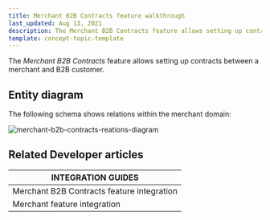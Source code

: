 ```yaml
---
title: Merchant B2B Contracts feature walkthrough
last_updated: Aug 13, 2021
description: The Merchant B2B Contracts feature allows setting up contracts between a merchant and B2B customer
template: concept-topic-template
---
```


The _Merchant B2B Contracts_ feature allows setting up contracts between a merchant and B2B customer.

<!--
To learn more about the feature and to find out how end users use it, see [Merchant B2B Contracts feature overview](https://documentation.spryker.com/docs/merchant-b2b-contracts-feature-overview) for business users.
-->

## Entity diagram

The following schema shows relations within the merchant domain:

<div class="width-100">

![merchant-b2b-contracts-reations-diagram](https://confluence-connect.gliffy.net/embed/image/9c3eb6cd-8492-4550-a280-e218bd3b974a.png?utm_medium=live&utm_source=custom)

</div>


## Related Developer articles

|INTEGRATION GUIDES  |
|---------|
| Merchant B2B Contracts feature integration   |
| Merchant feature integration  |
